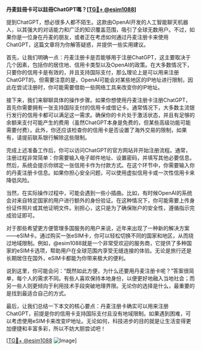 **丹麦註冊卡可以註冊ChatGPT嗎？[[TG💪+ @esim1088](https://t.me/s/esim1088)]**

提到ChatGPT，想必很多人都不陌生。这款由OpenAI开发的人工智能聊天机器人，以其强大的对话能力和广泛的知识覆盖范围，吸引了全球无数用户。不过，如果你是一位身在丹麦的朋友，或者正在考虑如何通过丹麦注册卡来使用ChatGPT，这篇文章将为你解答疑惑，并提供一些实用建议。

首先，让我们明确一点：丹麦注册卡是否能够用于注册ChatGPT，这主要取决于几个因素，包括你的居住地、信用卡类型以及OpenAI的政策。在大多数情况下，只要你的信用卡是有效的，并且支持国际支付，那么理论上是可以用来注册ChatGPT的。但需要注意的是，OpenAI可能会对某些地区的IP地址进行限制，因此在尝试注册时，你可能需要借助一些网络工具来改变你的IP地址。

接下来，我们来聊聊具体的操作步骤。如果你想使用丹麦注册卡注册ChatGPT，首先你需要拥有一张支持国际支付的信用卡或借记卡。通常情况下，大多数主流银行发行的信用卡都可以满足这一需求。确保你的卡片处于激活状态，并且有足够的余额来支付可能产生的费用（虽然ChatGPT本身是免费的，但某些高级功能可能需要付费）。此外，你还应该检查你的信用卡是否设置了海外交易的限制，如果有，请提前联系银行解除这些限制。

完成上述准备工作后，你可以访问ChatGPT的官方网站并开始注册流程。通常，注册过程非常简单：你需要输入电子邮件地址、设置密码，并填写其他必要信息。然后，系统会提示你绑定一张信用卡作为付款方式。在这个环节中，你需要输入你的丹麦注册卡信息。如果你担心安全问题，可以使用虚拟信用卡或一次性信用卡来降低风险。

当然，在实际操作过程中，可能会遇到一些小插曲。比如，有时候OpenAI的系统会对来自特定国家的用户进行额外的身份验证。在这种情况下，你可能需要上传身份证件照片或其他证明文件。别担心，这只是为了确保账户的安全性，遵循指示完成验证即可。

对于那些希望更方便管理多国服务的用户来说，近年来出现了一种新的解决方案——eSIM卡。通过购买一张eSIM卡，你可以轻松切换不同的国家和地区，从而绕过地域限制。例如，@esim1088就是一个非常受欢迎的服务商，它提供了多种国家的eSIM卡选项，帮助用户在全球范围内享受无缝连接的体验。无论是旅行还是长期居住在国外，eSIM卡都能为你带来极大的便利。

说到这里，你可能会问：“既然如此方便，为什么还要用丹麦注册卡呢？”答案很简单，每个人的需求不同。有些人喜欢保持本地身份，以便更好地融入当地社会；而另一些人则更倾向于利用技术手段突破地理界限。无论你的选择是什么，最重要的是找到最适合自己的方式。

最后，让我们总结一下本文的核心要点：丹麦注册卡确实可以用来注册ChatGPT，前提是你的信用卡支持国际支付且没有地域限制。如果遇到困难，可以考虑使用eSIM卡来改变IP地址。无论如何，科技进步的目的就是让生活变得更加便捷和丰富多彩，所以不妨大胆尝试吧！

[[TG💪+ @esim1088](https://t.me/s/esim1088) ![Image](https://i.postimg.cc/4NQfJmqS/Snipaste-2025-05-13-00-14-12.png)]